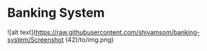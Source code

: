 # Banking System
![alt text](https://raw.githubusercontent.com/shivamsom/banking-system/Screenshot (42)/to/img.png)
